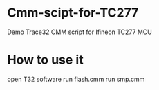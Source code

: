 # Cmm-scipt-for-TC277
Demo Trace32 CMM script for Ifineon TC277 MCU

# How to use it

open T32 software
run flash.cmm
run smp.cmm
